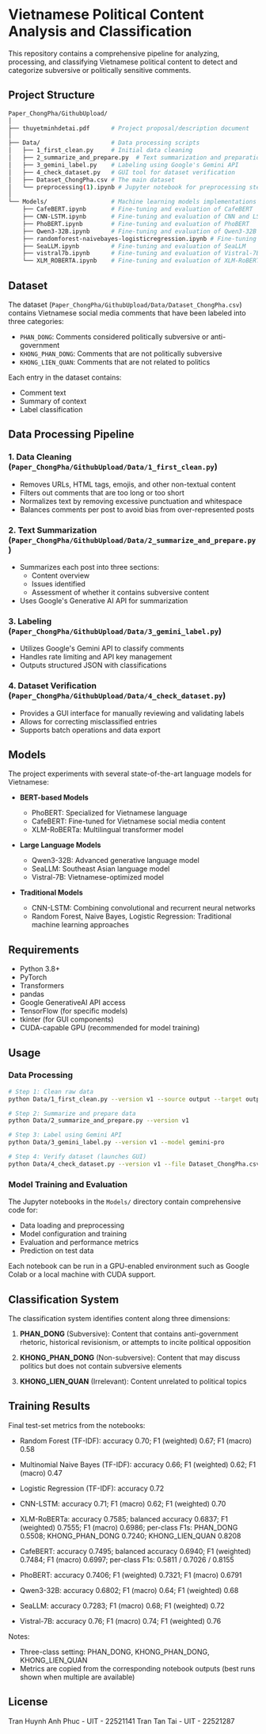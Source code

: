 # Vietnamese Political Content Analysis and Classification

This repository contains a comprehensive pipeline for analyzing, processing, and classifying Vietnamese political content to detect and categorize subversive or politically sensitive comments.

## Project Structure

```bash
Paper_ChongPha/GithubUpload/
│
├── thuyetminhdetai.pdf      # Project proposal/description document
│
├── Data/                    # Data processing scripts
│   ├── 1_first_clean.py     # Initial data cleaning
│   ├── 2_summarize_and_prepare.py  # Text summarization and preparation
│   ├── 3_gemini_label.py    # Labeling using Google's Gemini API
│   ├── 4_check_dataset.py   # GUI tool for dataset verification
│   ├── Dataset_ChongPha.csv # The main dataset
│   └── preprocessing(1).ipynb # Jupyter notebook for preprocessing steps
│
└── Models/                  # Machine learning models implementations
    ├── CafeBERT.ipynb       # Fine-tuning and evaluation of CafeBERT
    ├── CNN-LSTM.ipynb       # Fine-tuning and evaluation of CNN and LSTM
    ├── PhoBERT.ipynb        # Fine-tuning and evaluation of PhoBERT
    ├── Qwen3-32B.ipynb      # Fine-tuning and evaluation of Qwen3-32B
    ├── randomforest-naivebayes-logisticregression.ipynb # Fine-tuning and evaluation of Random Forest, Multinomial Naive Bayes, Multinomial Logistic Regression
    ├── SeaLLM.ipynb         # Fine-tuning and evaluation of SeaLLM
    ├── vistral7b.ipynb      # Fine-tuning and evaluation of Vistral-7B
    └── XLM_ROBERTA.ipynb    # Fine-tuning and evaluation of XLM-RoBERTa
```

## Dataset

The dataset (`Paper_ChongPha/GithubUpload/Data/Dataset_ChongPha.csv`) contains Vietnamese social media comments that have been labeled into three categories:

- `PHAN_DONG`: Comments considered politically subversive or anti-government
- `KHONG_PHAN_DONG`: Comments that are not politically subversive
- `KHONG_LIEN_QUAN`: Comments that are not related to politics

Each entry in the dataset contains:
- Comment text
- Summary of context
- Label classification

## Data Processing Pipeline

### 1. Data Cleaning (`Paper_ChongPha/GithubUpload/Data/1_first_clean.py`)

- Removes URLs, HTML tags, emojis, and other non-textual content
- Filters out comments that are too long or too short
- Normalizes text by removing excessive punctuation and whitespace
- Balances comments per post to avoid bias from over-represented posts

### 2. Text Summarization (`Paper_ChongPha/GithubUpload/Data/2_summarize_and_prepare.py`)

- Summarizes each post into three sections:
  - Content overview
  - Issues identified
  - Assessment of whether it contains subversive content
- Uses Google's Generative AI API for summarization

### 3. Labeling (`Paper_ChongPha/GithubUpload/Data/3_gemini_label.py`)

- Utilizes Google's Gemini API to classify comments
- Handles rate limiting and API key management
- Outputs structured JSON with classifications

### 4. Dataset Verification (`Paper_ChongPha/GithubUpload/Data/4_check_dataset.py`)

- Provides a GUI interface for manually reviewing and validating labels
- Allows for correcting misclassified entries
- Supports batch operations and data export

## Models

The project experiments with several state-of-the-art language models for Vietnamese:

- **BERT-based Models**
  - PhoBERT: Specialized for Vietnamese language
  - CafeBERT: Fine-tuned for Vietnamese social media content
  - XLM-RoBERTa: Multilingual transformer model

- **Large Language Models**
  - Qwen3-32B: Advanced generative language model
  - SeaLLM: Southeast Asian language model
  - Vistral-7B: Vietnamese-optimized model

- **Traditional Models**
  - CNN-LSTM: Combining convolutional and recurrent neural networks
  - Random Forest, Naive Bayes, Logistic Regression: Traditional machine learning approaches

## Requirements

- Python 3.8+
- PyTorch
- Transformers
- pandas
- Google GenerativeAI API access
- TensorFlow (for specific models)
- tkinter (for GUI components)
- CUDA-capable GPU (recommended for model training)

## Usage

### Data Processing

```bash
# Step 1: Clean raw data
python Data/1_first_clean.py --version v1 --source output --target output

# Step 2: Summarize and prepare data
python Data/2_summarize_and_prepare.py --version v1

# Step 3: Label using Gemini API
python Data/3_gemini_label.py --version v1 --model gemini-pro

# Step 4: Verify dataset (launches GUI)
python Data/4_check_dataset.py --version v1 --file Dataset_ChongPha.csv
```

### Model Training and Evaluation

The Jupyter notebooks in the `Models/` directory contain comprehensive code for:
- Data loading and preprocessing
- Model configuration and training
- Evaluation and performance metrics
- Prediction on test data

Each notebook can be run in a GPU-enabled environment such as Google Colab or a local machine with CUDA support.

## Classification System

The classification system identifies content along three dimensions:

1. **PHAN_DONG** (Subversive): Content that contains anti-government rhetoric, historical revisionism, or attempts to incite political opposition

2. **KHONG_PHAN_DONG** (Non-subversive): Content that may discuss politics but does not contain subversive elements

3. **KHONG_LIEN_QUAN** (Irrelevant): Content unrelated to political topics

## Training Results

Final test-set metrics from the notebooks:
- Random Forest (TF-IDF): accuracy 0.70; F1 (weighted) 0.67; F1 (macro) 0.58
- Multinomial Naive Bayes (TF-IDF): accuracy 0.66; F1 (weighted) 0.62; F1 (macro) 0.47
- Logistic Regression (TF-IDF): accuracy 0.72

- CNN-LSTM: accuracy 0.71; F1 (macro) 0.62; F1 (weighted) 0.70

- XLM-RoBERTa: accuracy 0.7585; balanced accuracy 0.6837; F1 (weighted) 0.7555; F1 (macro) 0.6986; per-class F1s: PHAN_DONG 0.5508; KHONG_PHAN_DONG 0.7240; KHONG_LIEN_QUAN 0.8208
- CafeBERT: accuracy 0.7495; balanced accuracy 0.6940; F1 (weighted) 0.7484; F1 (macro) 0.6997; per-class F1s: 0.5811 / 0.7026 / 0.8155
- PhoBERT: accuracy 0.7406; F1 (weighted) 0.7321; F1 (macro) 0.6791

- Qwen3-32B: accuracy 0.6802; F1 (macro) 0.64; F1 (weighted) 0.68
- SeaLLM: accuracy 0.7283; F1 (macro) 0.68; F1 (weighted) 0.72
- Vistral-7B: accuracy 0.76; F1 (macro) 0.74; F1 (weighted) 0.76


Notes:
- Three-class setting: PHAN_DONG, KHONG_PHAN_DONG, KHONG_LIEN_QUAN
- Metrics are copied from the corresponding notebook outputs (best runs shown when multiple are available)

## License
Tran Huynh Anh Phuc - UIT - 22521141
Tran Tan Tai - UIT - 22521287

```
